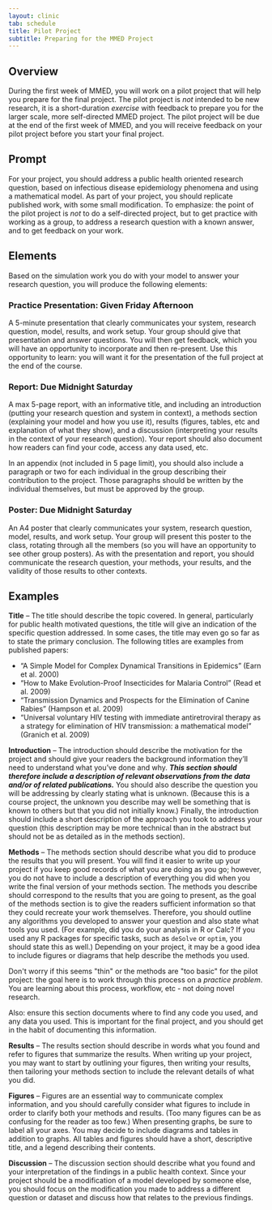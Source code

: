 ```yaml
---
layout: clinic
tab: schedule
title: Pilot Project
subtitle: Preparing for the MMED Project
---
```


## Overview

During the first week of MMED, you will work on a pilot project that will help you prepare for the final project. The pilot project is *not* intended to be new research, it is a short-duration *exercise* with feedback to prepare you for the larger scale, more self-directed MMED project. The pilot project will be due at the end of the first week of MMED, and you will receive feedback on your pilot project before you start your final project.

## Prompt

For your project, you should address a public health oriented research question, based on infectious disease epidemiology phenomena and using a mathematical model. As part of your project, you should replicate published work, with some small modification. To emphasize: the point of the pilot project is *not* to do a self-directed project, but to get practice with working as a group, to address a research question with a known answer, and to get feedback on your work.

## Elements

Based on the simulation work you do with your model to answer your research question, you will produce the following elements:

### Practice Presentation: Given Friday Afternoon

A 5-minute presentation that clearly communicates your system, research question, model, results, and work setup. Your group should give that presentation and answer questions. You will then get feedback, which you will have an opportunity to incorporate and then re-present. Use this opportunity to learn: you will want it for the presentation of the full project at the end of the course.

### Report: Due Midnight Saturday

A max 5-page report, with an informative title, and including an introduction (putting your research question and system in context), a methods section (explaining your model and how you use it), results (figures, tables, etc and explanation of what they show), and a discussion (interpreting your results in the context of your research question). Your report should also document how readers can find your code, access any data used, etc.

In an appendix (not included in 5 page limit), you should also include a paragraph or two for each individual in the group describing their contribution to the project. Those paragraphs should be written by the individual themselves, but must be approved by the group.

### Poster: Due Midnight Saturday

An A4 poster that clearly communicates your system, research question, model, results, and work setup. Your group will present this poster to the class, rotating through all the members (so you will have an opportunity to see other group posters). As with the presentation and report, you should communicate the research question, your methods, your results, and the validity of those results to other contexts.

## Examples

**Title** – The title should describe the topic covered. In general, particularly for public health motivated questions, the title will give an indication of the specific question addressed. In some cases, the title may even go so far as to state the primary conclusion. The following titles are examples from published papers:

-	“A Simple Model for Complex Dynamical Transitions in Epidemics” (Earn et al. 2000)
-	“How to Make Evolution-Proof Insecticides for Malaria Control” (Read et al. 2009)
-	“Transmission Dynamics and Prospects for the Elimination of Canine Rabies” (Hampson et al. 2009)
-	“Universal voluntary HIV testing with immediate antiretroviral therapy as a strategy for elimination of HIV transmission: a mathematical model” (Granich et al. 2009)

**Introduction** – The introduction should describe the motivation for the project and should give your readers the background information they’ll need to understand what you’ve done and why. _**This section should therefore include a description of relevant observations from the data and/or of related publications.**_ You should also describe the question you will be addressing by clearly stating what is unknown. (Because this is a course project, the unknown you describe may well be something that is known to others but that you did not initially know.) Finally, the introduction should include a short description of the approach you took to address your question (this description may be more technical than in the abstract but should not be as detailed as in the methods section).

**Methods** – The methods section should describe what you did to produce the results that you will present. You will find it easier to write up your project if you keep good records of what you are doing as you go; however, you do not have to include a description of everything you did when you write the final version of your methods section. The methods you describe should correspond to the results that you are going to present, as the goal of the methods section is to give the readers sufficient information so that they could recreate your work themselves. Therefore, you should outline any algorithms you developed to answer your question and also state what tools you used. (For example, did you do your analysis in R or Calc? If you used any R packages for specific tasks, such as `deSolve` or `optim`, you should state this as well.) Depending on your project, it may be a good idea to include figures or diagrams that help describe the methods you used. 

Don't worry if this seems "thin" or the methods are "too basic" for the pilot project: the goal here is to work through this process on a _practice problem_. You are learning about this process, workflow, etc - not doing novel research.

Also: ensure this section documents where to find any code you used, and any data you used. This is important for the final project, and you should get in the habit of documenting this information.

**Results** – The results section should describe in words what you found and refer to figures that summarize the results. When writing up your project, you may want to start by outlining your figures, then writing your results, then tailoring your methods section to include the relevant details of what you did.

**Figures** – Figures are an essential way to communicate complex information, and you should carefully consider what figures to include in order to clarify both your methods and results. (Too many figures can be as confusing for the reader as too few.) When presenting graphs, be sure to label all your axes. You may decide to include diagrams and tables in addition to graphs. All tables and figures should have a short, descriptive title, and a legend describing their contents.

**Discussion** – The discussion section should describe what you found and your interpretation of the findings in a public health context. Since your project should be a modification of a model developed by someone else, you should focus on the modification you made to address a different question or dataset and discuss how that relates to the previous findings.